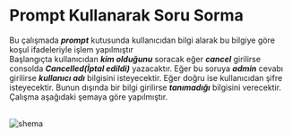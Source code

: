 <h1>Prompt Kullanarak Soru Sorma</h1>
Bu çalışmada <b><i>prompt</i></b> kutusunda kullanıcıdan bilgi alarak bu bilgiye göre koşul ifadeleriyle işlem yapılmıştır<br>
Başlangıçta kullanıcıdan <b><i>kim olduğunu</i></b> soracak eğer <b><i>cancel</i></b> girilirse consolda <b><i>Cancelled(İptal edildi)</i></b> yazacaktır.
Eğer bu soruya <b><i>admin</i></b> cevabı girilirse <b><i>kullanıcı adı</i></b> bilgisini isteyecektir. Eğer doğru ise kullanıcıdan şifre isteyecektir. Bunun dışında bir bilgi girilirse <b><i>tanımadığı</i></b> bilgisini verecektir. <br>
Çalışma aşağıdaki şemaya göre yapılmıştır.<br><br>

![shema](https://user-images.githubusercontent.com/48285856/148562722-b02c3750-7c28-4684-83b1-6c08d95b1a9d.png)
